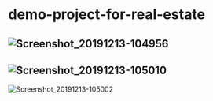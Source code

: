 # demo-project-for-real-estate

![Screenshot_20191213-104956](https://user-images.githubusercontent.com/37338158/70784401-a6dea680-1d9a-11ea-8fc9-529a95cbfa52.png)
-----------------------------------------------------------------------------------------------------------------




![Screenshot_20191213-105010](https://user-images.githubusercontent.com/37338158/70784507-b5c55900-1d9a-11ea-9638-8f2ec30f97b4.png)
-----------------------------------------------------------------------------------------------------------------




![Screenshot_20191213-105002](https://user-images.githubusercontent.com/37338158/70784546-bcec6700-1d9a-11ea-9250-549fe81d673f.png)


